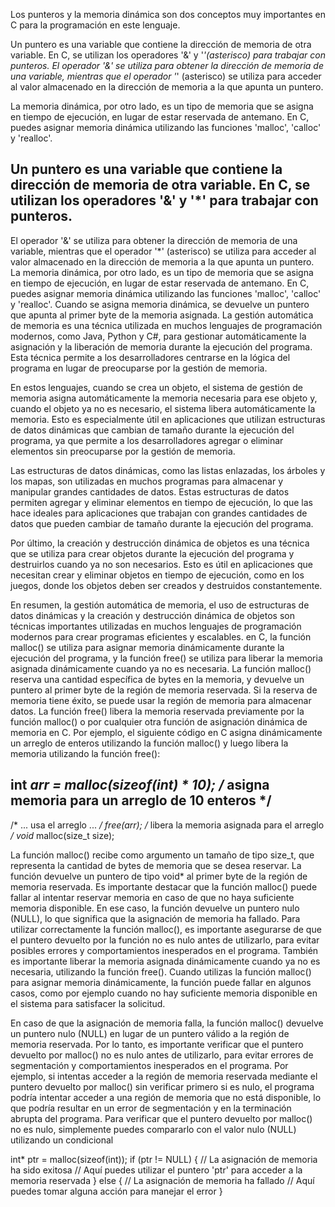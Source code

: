 





Los punteros y la memoria dinámica son dos conceptos muy importantes en C para la programación en este lenguaje.

Un puntero es una variable que contiene la dirección de memoria de otra variable. En C, se utilizan los operadores '&' y '*'(asterisco) para trabajar con punteros. El operador '&' se utiliza para obtener la dirección de memoria de una variable, mientras que el operador '*' (asterisco) se utiliza para acceder al valor almacenado en la dirección de memoria a la que apunta un puntero.

La memoria dinámica, por otro lado, es un tipo de memoria que se asigna en tiempo de ejecución, en lugar de estar reservada de antemano. En C, puedes asignar memoria dinámica utilizando las funciones 'malloc', 'calloc' y 'realloc'.

## Un puntero es una variable que contiene la dirección de memoria de otra variable. En C, se utilizan los operadores '&' y '*' para trabajar con punteros.
 El operador '&' se utiliza para obtener la dirección de memoria de una variable, mientras que el operador '*' (asterisco) se utiliza para acceder al valor almacenado en la dirección de memoria a la que apunta un puntero.
La memoria dinámica, por otro lado, es un tipo de memoria que se asigna en tiempo de ejecución, en lugar de estar reservada de antemano.
 En C, puedes asignar memoria dinámica utilizando las funciones 'malloc', 'calloc' y 'realloc'. Cuando se asigna memoria dinámica, 
se devuelve un puntero que apunta al primer byte de la memoria asignada.
La gestión automática de memoria es una técnica utilizada en muchos lenguajes de programación modernos, como Java, Python y C#, para gestionar automáticamente la asignación y la liberación de memoria durante la ejecución del programa. Esta técnica permite a los desarrolladores centrarse en la lógica del programa en lugar de preocuparse por la gestión de memoria.

En estos lenguajes, cuando se crea un objeto, el sistema de gestión de memoria asigna automáticamente la memoria necesaria para ese objeto y, cuando el objeto ya no es necesario, el sistema libera automáticamente la memoria. Esto es especialmente útil en aplicaciones que utilizan estructuras de datos dinámicas que cambian de tamaño durante la ejecución del programa, ya que permite a los desarrolladores agregar o eliminar elementos sin preocuparse por la gestión de memoria.

Las estructuras de datos dinámicas, como las listas enlazadas, los árboles y los mapas, son utilizadas en muchos programas para almacenar y manipular grandes cantidades de datos. Estas estructuras de datos permiten agregar y eliminar elementos en tiempo de ejecución, lo que las hace ideales para aplicaciones que trabajan con grandes cantidades de datos que pueden cambiar de tamaño durante la ejecución del programa.

Por último, la creación y destrucción dinámica de objetos es una técnica que se utiliza para crear objetos durante la ejecución del programa y destruirlos cuando ya no son necesarios. Esto es útil en aplicaciones que necesitan crear y eliminar objetos en tiempo de ejecución, como en los juegos, donde los objetos deben ser creados y destruidos constantemente.

En resumen, la gestión automática de memoria, el uso de estructuras de datos dinámicas y la creación y destrucción dinámica de objetos son técnicas importantes utilizadas en muchos lenguajes de programación modernos para crear programas eficientes y escalables.
en C, la función malloc() se utiliza para asignar memoria dinámicamente durante la ejecución del programa, y la función free() se utiliza para liberar la memoria asignada dinámicamente cuando ya no es necesaria.
La función malloc() reserva una cantidad específica de bytes en la memoria, y devuelve un puntero al primer byte de la región de memoria reservada. Si la reserva de memoria tiene éxito, se puede usar la región de memoria para almacenar datos. La función free() libera la memoria reservada previamente por la función malloc() o por cualquier otra función de asignación dinámica de memoria en C.
Por ejemplo, el siguiente código en C asigna dinámicamente un arreglo de enteros utilizando la función malloc() y luego libera la memoria utilizando la función free():

## int *arr = malloc(sizeof(int) * 10);  /* asigna memoria para un arreglo de 10 enteros */ 
/* ... usa el arreglo ... */
free(arr);  /* libera la memoria asignada para el arreglo */
void* malloc(size_t size); 

La función malloc() recibe como argumento un tamaño de tipo size_t, que representa la cantidad de bytes de memoria que se desea reservar. La función devuelve un puntero de tipo void* al primer byte de la región de memoria reservada.
Es importante destacar que la función malloc() puede fallar al intentar reservar memoria en caso de que no haya suficiente memoria disponible. En ese caso, la función devuelve un puntero nulo (NULL), lo que significa que la asignación de memoria ha fallado. Para utilizar correctamente la función malloc(), es importante asegurarse de que el puntero devuelto por la función no es nulo antes de utilizarlo, para evitar posibles errores y comportamientos inesperados en el programa. También es importante liberar la memoria asignada dinámicamente cuando ya no es necesaria, utilizando la función free().
Cuando utilizas la función malloc() para asignar memoria dinámicamente, la función puede fallar en algunos casos, como por ejemplo cuando no hay suficiente memoria disponible en el sistema para satisfacer la solicitud.

En caso de que la asignación de memoria falla, la función malloc() devuelve un puntero nulo (NULL) en lugar de un puntero válido a la región de memoria reservada. Por lo tanto, es importante verificar que el puntero devuelto por malloc() no es nulo antes de utilizarlo, para evitar errores de segmentación y comportamientos inesperados en el programa.
Por ejemplo, si intentas acceder a la región de memoria reservada mediante el puntero devuelto por malloc() sin verificar primero si es nulo, el programa podría intentar acceder a una región de memoria que no está disponible, lo que podría resultar en un error de segmentación y en la terminación abrupta del programa. Para verificar que el puntero devuelto por malloc() no es nulo, simplemente puedes compararlo con el valor nulo (NULL) utilizando un condicional

int* ptr = malloc(sizeof(int));
if (ptr != NULL) {  // La asignación de memoria ha sido exitosa
 // Aquí puedes utilizar el puntero 'ptr' para acceder a la memoria reservada
} else {    // La asignación de memoria ha fallado
// Aquí puedes tomar alguna acción para manejar el error
}
